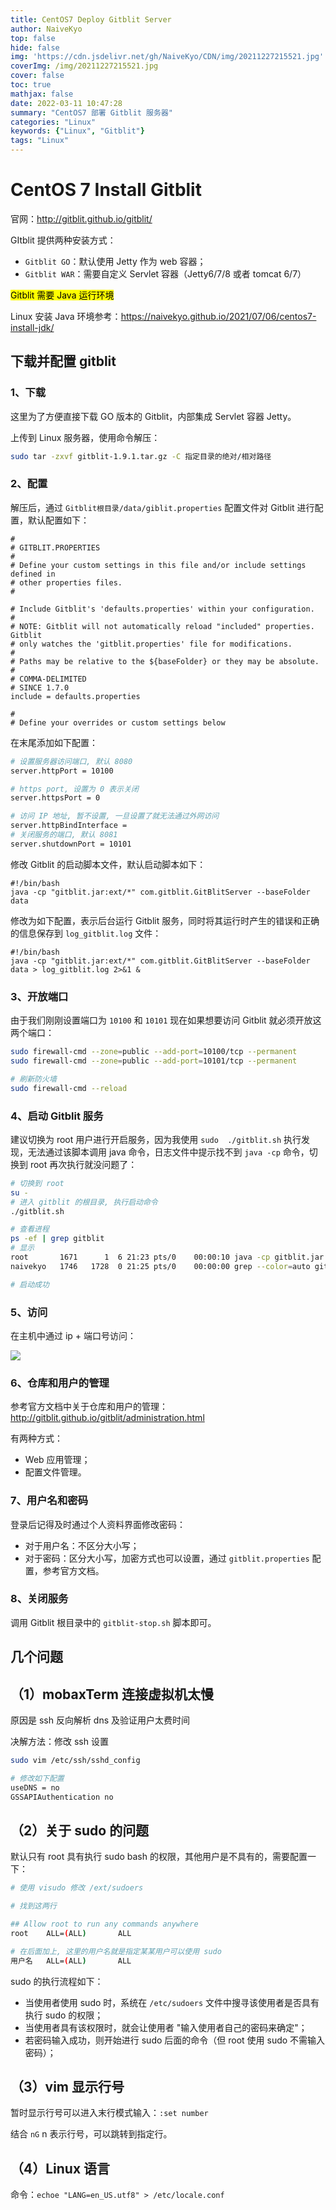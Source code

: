 ```yaml
---
title: CentOS7 Deploy Gitblit Server
author: NaiveKyo
top: false
hide: false
img: 'https://cdn.jsdelivr.net/gh/NaiveKyo/CDN/img/20211227215521.jpg'
coverImg: /img/20211227215521.jpg
cover: false
toc: true
mathjax: false
date: 2022-03-11 10:47:28
summary: "CentOS7 部署 Gitblit 服务器"
categories: "Linux"
keywords: {"Linux", "Gitblit"}
tags: "Linux"
---
```


# CentOS 7 Install Gitblit

官网：http://gitblit.github.io/gitblit/

GItblit 提供两种安装方式：

- `Gitblit GO`：默认使用 Jetty 作为 web 容器；
- `Gitblit WAR`：需要自定义 Servlet 容器（Jetty6/7/8 或者 tomcat 6/7）

<mark>Gitblit 需要 Java 运行环境</mark>

Linux 安装 Java 环境参考：https://naivekyo.github.io/2021/07/06/centos7-install-jdk/



## 下载并配置 gitblit

### 1、下载

这里为了方便直接下载 GO 版本的 Gitblit，内部集成 Servlet 容器 Jetty。

上传到 Linux 服务器，使用命令解压：

```bash
sudo tar -zxvf gitblit-1.9.1.tar.gz -C 指定目录的绝对/相对路径
```



### 2、配置

解压后，通过 `Gitblit根目录/data/giblit.properties` 配置文件对 Gitblit 进行配置，默认配置如下：

```properties
#
# GITBLIT.PROPERTIES
#
# Define your custom settings in this file and/or include settings defined in
# other properties files.
#

# Include Gitblit's 'defaults.properties' within your configuration.
#
# NOTE: Gitblit will not automatically reload "included" properties.  Gitblit
# only watches the 'gitblit.properties' file for modifications.
#
# Paths may be relative to the ${baseFolder} or they may be absolute.
#
# COMMA-DELIMITED
# SINCE 1.7.0
include = defaults.properties

#
# Define your overrides or custom settings below
```

在末尾添加如下配置：

```bash
# 设置服务器访问端口, 默认 8080
server.httpPort = 10100

# https port, 设置为 0 表示关闭
server.httpsPort = 0

# 访问 IP 地址, 暂不设置, 一旦设置了就无法通过外网访问
server.httpBindInterface =
# 关闭服务的端口, 默认 8081
server.shutdownPort = 10101
```

修改 Gitblit 的启动脚本文件，默认启动脚本如下：

```shell
#!/bin/bash
java -cp "gitblit.jar:ext/*" com.gitblit.GitBlitServer --baseFolder data
```

修改为如下配置，表示后台运行 Gitblit 服务，同时将其运行时产生的错误和正确的信息保存到 `log_gitblit.log` 文件：

```shell
#!/bin/bash
java -cp "gitblit.jar:ext/*" com.gitblit.GitBlitServer --baseFolder data > log_gitblit.log 2>&1 &
```



### 3、开放端口

由于我们刚刚设置端口为 `10100` 和 `10101` 现在如果想要访问 Gitblit 就必须开放这两个端口：

```bash
sudo firewall-cmd --zone=public --add-port=10100/tcp --permanent
sudo firewall-cmd --zone=public --add-port=10101/tcp --permanent

# 刷新防火墙
sudo firewall-cmd --reload
```



### 4、启动 Gitblit 服务

建议切换为 root 用户进行开启服务，因为我使用 `sudo  ./gitblit.sh` 执行发现，无法通过该脚本调用 java 命令，日志文件中提示找不到 `java -cp` 命令，切换到 root 再次执行就没问题了：

```bash
# 切换到 root
su -
# 进入 gitblit 的根目录, 执行启动命令
./gitblit.sh

# 查看进程
ps -ef | grep gitblit
# 显示
root       1671      1  6 21:23 pts/0    00:00:10 java -cp gitblit.jar:ext/* com.gitblit.GitBlitServer --baseFolder data
naivekyo   1746   1728  0 21:25 pts/0    00:00:00 grep --color=auto gitblit

# 启动成功
```



### 5、访问

在主机中通过 ip + 端口号访问：

![](https://cdn.jsdelivr.net/gh/NaiveKyo/CDN/img/20220311102954.png)



### 6、仓库和用户的管理

参考官方文档中关于仓库和用户的管理： http://gitblit.github.io/gitblit/administration.html

有两种方式：

- Web 应用管理；
- 配置文件管理。



### 7、用户名和密码

登录后记得及时通过个人资料界面修改密码：

- 对于用户名：不区分大小写；
- 对于密码：区分大小写，加密方式也可以设置，通过 `gitblit.properties` 配置，参考官方文档。



### 8、关闭服务

调用 Gitblit 根目录中的 `gitblit-stop.sh` 脚本即可。



## 几个问题

## （1）mobaxTerm 连接虚拟机太慢

原因是 ssh 反向解析 dns 及验证用户太费时间

决解方法：修改 ssh 设置

```bash
sudo vim /etc/ssh/sshd_config

# 修改如下配置
useDNS = no
GSSAPIAuthentication no
```



## （2）关于 sudo 的问题

默认只有 root 具有执行 sudo bash 的权限，其他用户是不具有的，需要配置一下：

```bash
# 使用 visudo 修改 /ext/sudoers

# 找到这两行

## Allow root to run any commands anywhere
root    ALL=(ALL)       ALL

# 在后面加上, 这里的用户名就是指定某某用户可以使用 sudo
用户名   ALL=(ALL)	      ALL
```

sudo 的执行流程如下：

- 当使用者使用 sudo 时，系统在 `/etc/sudoers` 文件中搜寻该使用者是否具有执行 sudo 的权限；
- 当使用者具有该权限时，就会让使用者 "输入使用者自己的密码来确定"；
- 若密码输入成功，则开始进行 sudo 后面的命令（但 root 使用 sudo 不需输入密码）；



## （3）vim 显示行号

暂时显示行号可以进入末行模式输入：`:set number`

结合 `nG` n 表示行号，可以跳转到指定行。



## （4）Linux 语言

命令：`echoe "LANG=en_US.utf8" > /etc/locale.conf`


